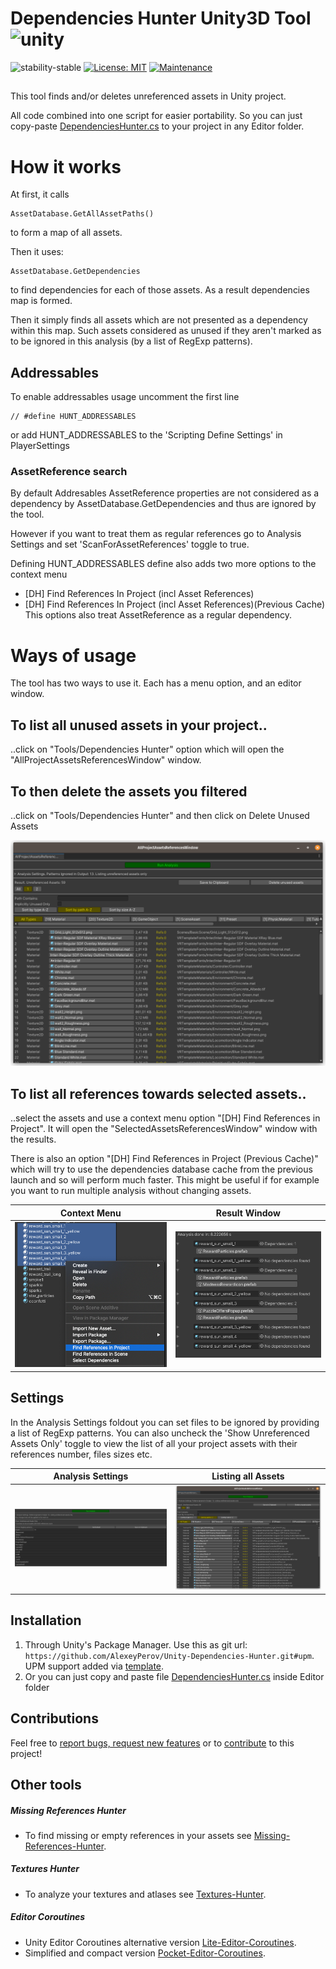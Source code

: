 # Dependencies Hunter Unity3D Tool ![unity](https://img.shields.io/badge/Unity-100000?style=for-the-badge&logo=unity&logoColor=white)

![stability-stable](https://img.shields.io/badge/stability-stable-green.svg)
[![License: MIT](https://img.shields.io/badge/License-MIT-yellow.svg)](https://opensource.org/licenses/MIT)
[![Maintenance](https://img.shields.io/badge/Maintained%3F-yes-green.svg)](https://GitHub.com/Naereen/StrapDown.js/graphs/commit-activity)

##
This tool finds and/or deletes unreferenced assets in Unity project.

All code combined into one script for easier portability.
So you can just copy-paste [DependenciesHunter.cs](./Packages/DependenciesHunter/Editor/DependenciesHunter.cs) to your project in any Editor folder.

# How it works

At first, it calls
```code
AssetDatabase.GetAllAssetPaths()
```
to form a map of all assets.

Then it uses:
```code
AssetDatabase.GetDependencies
```
to find dependencies for each of those assets. As a result dependencies map is formed.

Then it simply finds all assets which are not presented as a dependency within this map.
Such assets considered as unused if they aren't marked as to be ignored in this analysis (by a list of RegExp patterns).

## Addressables

To enable addressables usage uncomment the first line

```code
// #define HUNT_ADDRESSABLES
```
or add HUNT_ADDRESSABLES to the 'Scripting Define Settings' in PlayerSettings

### AssetReference search

By default Addresables AssetReference properties are not considered as a dependency by AssetDatabase.GetDependencies 
and thus are ignored by the tool.

However if you want to treat them as regular references go to Analysis Settings and set 'ScanForAssetReferences' toggle to true.

Defining HUNT_ADDRESSABLES define also adds two more options to the context menu
- [DH] Find References In Project (incl Asset References)
- [DH] Find References In Project (incl Asset References)(Previous Cache)
This options also treat AssetReference as a regular dependency.

# Ways of usage

The tool has two ways to use it. Each has a menu option, and an editor window.

## To list all unused assets in your project..
..click on "Tools/Dependencies Hunter" option which will open the "AllProjectAssetsReferencesWindow" window.

## To then delete the assets you filtered
..click on "Tools/Dependencies Hunter" and then click on Delete Unused Assets

![plot](./Screenshots/project_analysis_unused.png)

## To list all references towards selected assets..
..select the assets and use a context menu option "[DH] Find References in Project".
It will open the "SelectedAssetsReferencesWindow" window with the results. 

There is also an option "[DH] Find References in Project (Previous Cache)" which will try to use the dependencies database cache from the previous launch and so will perform much faster. 
This might be useful if for example you want to run multiple analysis without changing assets.

| Context Menu  | Result Window |
| ------------- | ------------- |
| ![plot](./Screenshots/context_menu.png) | ![plot](./Screenshots/context_menu_result.png) |

## Settings

In the Analysis Settings foldout you can set files to be ignored by providing a list of RegExp patterns.
You can also uncheck the 'Show Unreferenced Assets Only' toggle 
to view the list of all your project assets with their references number, files sizes etc.

| Analysis Settings  | Listing all Assets |
| ------------- | ------------- |
| ![plot](./Screenshots/ignore_patterns.png) | ![plot](./Screenshots/project_analysis_all.png) |

## Installation

 1. Through Unity's Package Manager. Use this as git url: `https://github.com/AlexeyPerov/Unity-Dependencies-Hunter.git#upm`. UPM support added via [template](https://github.com/STARasGAMES/Unity-package-repo-setup-template).
 2. Or you can just copy and paste file [DependenciesHunter.cs](./Packages/DependenciesHunter/Editor/DependenciesHunter.cs) inside Editor folder 

## Contributions

Feel free to [report bugs, request new features](https://github.com/AlexeyPerov/Unity-Dependencies-Hunter/issues) 
or to [contribute](https://github.com/AlexeyPerov/Unity-Dependencies-Hunter/pulls) to this project! 

## Other tools

##### Missing References Hunter

- To find missing or empty references in your assets see [Missing-References-Hunter](https://github.com/AlexeyPerov/Unity-MissingReferences-Hunter).

##### Textures Hunter

- To analyze your textures and atlases see [Textures-Hunter](https://github.com/AlexeyPerov/Unity-Textures-Hunter).

##### Editor Coroutines

- Unity Editor Coroutines alternative version [Lite-Editor-Coroutines](https://github.com/AlexeyPerov/Unity-Lite-Editor-Coroutines).
- Simplified and compact version [Pocket-Editor-Coroutines](https://github.com/AlexeyPerov/Unity-Pocket-Editor-Coroutines).
